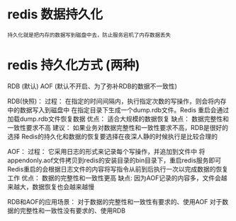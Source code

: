 # redis 数据持久化
    持久化就是把内存的数据写到磁盘中去，防止服务宕机了内存数据丢失
    
    
# redis 持久化方式 (两种)
RDB (默认)
AOF (默认不开启、为了弥补RDB的数据不一致性)

RDB(快照)：
    过程：
        在指定的时间间隔内，执行指定次数的写操作，则会将内存中的数据写入到磁盘中
        在指定目录下生成一个dump.rdb文件。Redis 重启会通过加载dump.rdb文件恢复数据
    优点：
        适合大规模的数据恢复
    缺点：
        数据完整性和一致性要求不高
    建议：
        如果业务对数据完整性和一致性要求不高，RDB是很好的选择
        Redis的持久化和数据的恢复要选择在夜深人静的时候执行是比较合理的
    
AOF：
    过程：
        它采用日志的形式来记录每个写操作，并追加到文件中
        将appendonly.aof文件拷贝到redis的安装目录的bin目录下，重启redis服务即可
        Redis重启的会根据日志文件的内容将写指令从前到后执行一次以完成数据的恢复工作
    优点：
        数据的完整性和一致性更高
    缺点:
        因为AOF记录的内容多，文件会越来越大，数据恢复也会越来越慢

RDB和AOF的应用场景：
    对于数据的完整性和一致性有要求的、使用AOF
    对于数据的完整性和一致性没有要求的、使用RDB